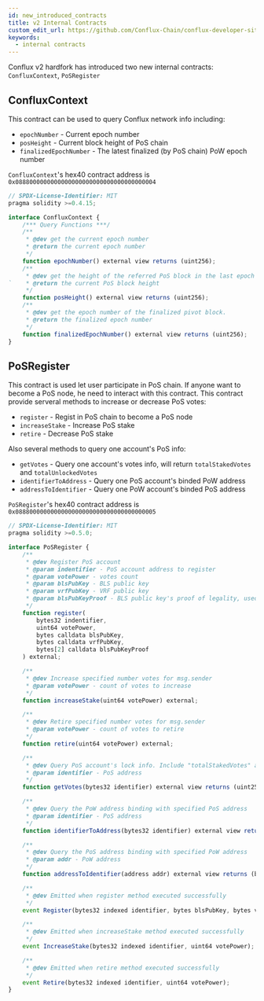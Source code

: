 ```yaml
---
id: new_introduced_contracts
title: v2 Internal Contracts
custom_edit_url: https://github.com/Conflux-Chain/conflux-developer-site/edit/master/docs/v2-hardfork/internal-contract.md
keywords:
  - internal contracts
---
```


Conflux v2 hardfork has introduced two new internal contracts: `ConfluxContext`, `PoSRegister`

## ConfluxContext

This contract can be used to query Conflux network info including:

* `epochNumber` - Current epoch number
* `posHeight` - Current block height of PoS chain
* `finalizedEpochNumber` - The latest finalized (by PoS chain) PoW epoch number

`ConfluxContext`'s hex40 contract address is `0x0888000000000000000000000000000000000004`

```js
// SPDX-License-Identifier: MIT
pragma solidity >=0.4.15;

interface ConfluxContext {
    /*** Query Functions ***/
    /**
     * @dev get the current epoch number
     * @return the current epoch number
     */
    function epochNumber() external view returns (uint256);
    /**
     * @dev get the height of the referred PoS block in the last epoch
`    * @return the current PoS block height
     */
    function posHeight() external view returns (uint256);
    /**
     * @dev get the epoch number of the finalized pivot block.
     * @return the finalized epoch number
     */
    function finalizedEpochNumber() external view returns (uint256);
}

```

## PoSRegister

This contract is used let user participate in PoS chain. If anyone want to become a PoS node, he need to interact with this contract. This contract provide serveral methods to increase or decrease PoS votes:

* `register` - Regist in PoS chain to become a PoS node
* `increaseStake` - Increase PoS stake
* `retire` - Decrease PoS stake

Also several methods to query one account's PoS info:

* `getVotes` - Query one account's votes info, will return `totalStakedVotes` and `totalUnlockedVotes`
* `identifierToAddress` - Query one PoS account's binded PoW address
* `addressToIdentifier` - Query one PoW account's binded PoS address

`PoSRegister`'s hex40 contract address is `0x0888000000000000000000000000000000000005`

```js
// SPDX-License-Identifier: MIT
pragma solidity >=0.5.0;

interface PoSRegister {
    /**
     * @dev Register PoS account
     * @param indentifier - PoS account address to register
     * @param votePower - votes count
     * @param blsPubKey - BLS public key
     * @param vrfPubKey - VRF public key
     * @param blsPubKeyProof - BLS public key's proof of legality, used to against some attack, generated by conflux-rust fullnode
     */
    function register(
        bytes32 indentifier,
        uint64 votePower,
        bytes calldata blsPubKey,
        bytes calldata vrfPubKey,
        bytes[2] calldata blsPubKeyProof
    ) external;

    /**
     * @dev Increase specified number votes for msg.sender
     * @param votePower - count of votes to increase
     */
    function increaseStake(uint64 votePower) external;

    /**
     * @dev Retire specified number votes for msg.sender
     * @param votePower - count of votes to retire
     */
    function retire(uint64 votePower) external;

    /**
     * @dev Query PoS account's lock info. Include "totalStakedVotes" and "totalUnlockedVotes"
     * @param identifier - PoS address
     */
    function getVotes(bytes32 identifier) external view returns (uint256, uint256);

    /**
     * @dev Query the PoW address binding with specified PoS address
     * @param identifier - PoS address
     */
    function identifierToAddress(bytes32 identifier) external view returns (address);

    /**
     * @dev Query the PoS address binding with specified PoW address
     * @param addr - PoW address
     */
    function addressToIdentifier(address addr) external view returns (bytes32);

    /**
     * @dev Emitted when register method executed successfully
     */
    event Register(bytes32 indexed identifier, bytes blsPubKey, bytes vrfPubKey);

    /**
     * @dev Emitted when increaseStake method executed successfully
     */
    event IncreaseStake(bytes32 indexed identifier, uint64 votePower);

    /**
     * @dev Emitted when retire method executed successfully
     */
    event Retire(bytes32 indexed identifier, uint64 votePower);
}
```
